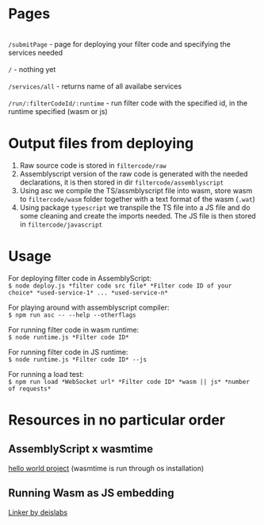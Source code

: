 # Pages
<br>`/submitPage` - page for deploying your filter code and specifying the services needed<br>
<br>`/` - nothing yet<br>
<br>`/services/all` - returns name of all availabe services<br>
<br>`/run/:filterCodeId/:runtime` - run filter code with the specified id, in the runtime specified (wasm or js)<br>
# Output files from deploying
1. Raw source code is stored in `filtercode/raw`
2. Assemblyscript version of the raw code is generated with the needed declarations, it is then stored in dir `filtercode/assemblyscript`
3. Using asc we compile the  TS/assmblyscript file into wasm, store wasm to `filtercode/wasm` folder together with a text format of the wasm (`.wat`)
4. Using package `typescript` we transpile the TS file into a JS file and do some cleaning and create the imports needed. The JS file is then stored in `filtercode/javascript`
# Usage
For deploying filter code in AssemblyScript:
<br>`$ node deploy.js *filter code src file* *Filter code ID of your choice* *used-service-1* ... *used-service-n*`<br>

For playing around with assemblyscript compiler:
<br>`$ npm run asc -- --help --otherflags` <br>

For running filter code in wasm runtime:
<br>`$ node runtime.js *Filter code ID*` <br>

For running filter code in JS runtime:
<br>`$ node runtime.js *Filter code ID* --js`<br>

For running a load test:
<br>`$ npm run load *WebSocket url* *Filter code ID* *wasm || js* *number of requests*`<br>

# Resources in no particular order
## AssemblyScript x wasmtime
[hello world project](https://github.com/bytecodealliance/wasmtime/tree/main/docs/assemblyscript-hello-world) (wasmtime is run through os installation)

## Running Wasm as JS embedding
[Linker by deislabs](https://deislabs.io/posts/a-simple-wasm-linker-js/)
